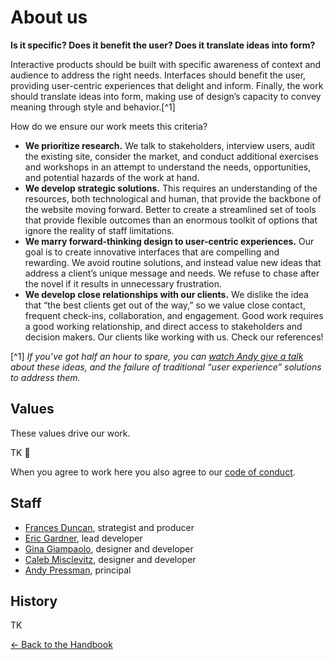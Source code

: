 # About us

**Is it specific? Does it benefit the user? Does it translate ideas into form?**

Interactive products should be built with specific awareness of context and audience to address the right needs. Interfaces should benefit the user, providing user-centric experiences that delight and inform. Finally, the work should translate ideas into form, making use of design’s capacity to convey meaning through style and behavior.[^1]

How do we ensure our work meets this criteria?

- **We prioritize research.** We talk to stakeholders, interview users, audit the existing site, consider the market, and conduct additional exercises and workshops in an attempt to understand the needs, opportunities, and potential hazards of the work at hand.
- **We develop strategic solutions.** This requires an understanding of the resources, both technological and human, that provide the backbone of the website moving forward. Better to create a streamlined set of tools that provide flexible outcomes than an enormous toolkit of options that ignore the reality of staff limitations.
- **We marry forward-thinking design to user-centric experiences.** Our goal is to create innovative interfaces that are compelling and rewarding. We avoid routine solutions, and instead value new ideas that address a client’s unique message and needs. We refuse to chase after the novel if it results in unnecessary frustration.
- **We develop close relationships with our clients.** We dislike the idea that “the best clients get out of the way,” so we value close contact, frequent check-ins, collaboration, and engagement. Good work requires a good working relationship, and direct access to stakeholders and decision makers. Our clients like working with us. Check our references!

[^1] _If you’ve got half an hour to spare, you can [watch Andy give a talk](https://vimeo.com/182326074) about these ideas, and the failure of traditional “user experience” solutions to address them._

## Values

These values drive our work.

TK 😬 

When you agree to work here you also agree to our [code of conduct](code-of-conduct.md).

## Staff

- [Frances Duncan](mailto:frances@rumo.rs), strategist and producer
- [Eric Gardner](mailto:Eric@rumo.rs), lead developer
- [Gina Giampaolo](mailto:gina@rumo.rs), designer and developer
- [Caleb Misclevitz](mailto:caleb@rumo.rs), designer and developer
- [Andy Pressman](mailto:andy@rumo.rs), principal


## History

TK


[← Back to the Handbook](../README.md)
